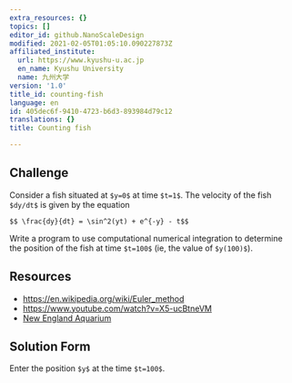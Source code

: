 ```yaml
---
extra_resources: {}
topics: []
editor_id: github.NanoScaleDesign
modified: 2021-02-05T01:05:10.090227873Z
affiliated_institute:
  url: https://www.kyushu-u.ac.jp
  en_name: Kyushu University
  name: 九州大学
version: '1.0'
title_id: counting-fish
language: en
id: 405dec6f-9410-4723-b6d3-893984d79c12
translations: {}
title: Counting fish

---
```


## Challenge
Consider a fish situated at `$y=0$` at time `$t=1$`. The velocity of the fish `$dy/dt$` is given by the equation

`$$ \frac{dy}{dt} = \sin^2(yt) + e^{-y} - t$$`

Write a program to use computational numerical integration to determine the position of the fish at time `$t=100$` (ie, the value of `$y(100)$`).

## Resources
- https://en.wikipedia.org/wiki/Euler_method
- https://www.youtube.com/watch?v=X5-ucBtneVM
- [New England Aquarium](https://www.neaq.org/learn/for-families-teens/fun-activities-with-kids/counting-fish-sea/)


## Solution Form
Enter the position `$y$` at the time `$t=100$`.


